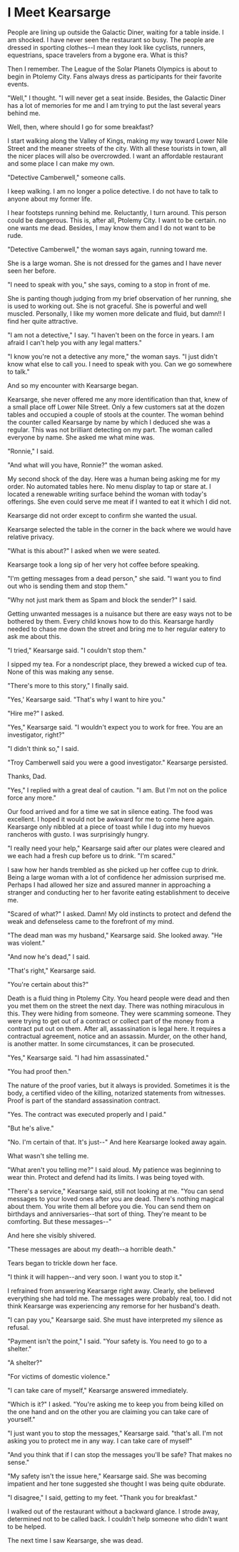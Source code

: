 
# I Meet Kearsarge

People are lining up outside the Galactic Diner, waiting for a table
inside. I am shocked. I have never seen the restaurant so busy. The
people are dressed in sporting clothes--I mean they look like cyclists,
runners, equestrians, space travelers from a bygone era. What is this?

Then I remember. The League of the Solar Planets Olympics is about to
begin in Ptolemy City. Fans always dress as participants for their
favorite events.

"Well," I thought. "I will never get a seat inside. Besides, the Galactic
Diner has a lot of memories for me and I am trying to put the last
several years behind me.

Well, then, where should I go for some breakfast?

I start walking along the Valley of Kings, making my way toward Lower
Nile Street and the meaner streets of the city. With all these tourists in
town, all the nicer places will also be overcrowded. I want an affordable
restaurant and some place I can make my own.

"Detective Camberwell," someone calls.

I keep walking. I am no longer a police detective. I do not have to talk
to anyone about my former life.

I hear footsteps running behind me. Reluctantly, I turn around. This
person could be dangerous. This is, after all, Ptolemy City. I want to
be certain. no one wants me dead. Besides, I may know them and I do not
want to be rude.

"Detective Camberwell," the woman says again, running toward me.

She is a large woman. She is not dressed for the games and I have never
seen her before.

"I need to speak with you," she says, coming to a stop in front of me.

She is panting though judging from my brief observation of her running,
she is used to working out. She is not graceful. She is powerful and
well muscled. Personally, I like my women more delicate and fluid,
but damn!! I find her quite attractive.

"I am not a detective," I say. "I haven't been on the force in years. I
am afraid I can't help you with any legal matters."

"I know you're not a detective any more," the woman says. "I just didn't
know what else to call you. I need to speak with you. Can we go somewhere
to talk."

And so my encounter with Kearsarge began.

Kearsarge, she never offered me any more identification than that, knew
of a small place off Lower Nile Street. Only a few customers sat at the
dozen tables and occupied a couple of stools at the counter. The woman
behind the counter called Kearsarge by name by which I deduced she
was a regular. This was not brilliant detecting on my part. The woman
called everyone by name. She asked me what mine was.

"Ronnie," I said.

"And what will you have, Ronnie?" the woman asked.

My second shock of the day. Here was a human being asking me for my
order. No automated tables here. No menu display to tap or stare at. I
located a renewable writing surface behind the woman with today's
offerings. She even could serve me meat if I wanted to eat it which I
did not.

Kearsarge did not order except to confirm she wanted the usual.

Kearsarge selected the table in the corner in the back where we would
have relative privacy.

"What is this about?" I asked when we were seated.

Kearsarge took a long sip of her very hot coffee before speaking.

"I'm getting messages from a dead person," she said. "I want you to find
out who is sending them and stop them."

"Why not just mark them as Spam and block the sender?" I said.

Getting unwanted messages is a nuisance but there are easy ways not to
be bothered by them. Every child knows how to do this. Kearsarge hardly
needed to chase me down the street and bring me to her regular eatery to ask me about this.

"I tried," Kearsarge said. "I couldn't stop them."

I sipped my tea. For a nondescript place, they brewed a wicked cup of
tea. None of this was making any sense.

"There's more to this story," I finally said.

"Yes,' Kearsarge said. "That's why I want to hire you."

"Hire me?" I asked.

"Yes," Kearsarge said. "I wouldn't expect you to work for free. You are
an investigator, right?"

"I didn't think so," I said.

"Troy Camberwell said you were a good investigator." Kearsarge persisted.

Thanks, Dad.

"Yes," I replied with a great deal of caution. "I am. But I'm not on
the police force any more."

Our food arrived and for a time we sat in silence eating. The food was
excellent. I hoped it would not be awkward for me to come here
again. Kearsarge only nibbled at a piece of toast while I dug into my
huevos rancheros with gusto. I was surprisingly hungry.

"I really need your help," Kearsarge said after our plates were cleared
and we each had a fresh cup before us to drink. "I'm scared."

I saw how her hands trembled as she picked up her coffee cup to
drink. Being a large woman with a lot of confidence her admission
surprised me. Perhaps I had allowed her size and assured manner in
approaching a stranger and conducting her to her favorite eating
establishment to deceive me.

"Scared of what?" I asked. Damn! My old instincts to protect and
defend the weak and defenseless came to the forefront of my mind.

"The dead man was my husband," Kearsarge said. She looked away. "He was
violent."

"And now he's dead," I said.

"That's right," Kearsarge said.

"You're certain about this?"

Death is a fluid thing in Ptolemy City. You heard people were dead and
then you met them on the street the next day. There was nothing
miraculous in this. They were hiding from someone. They were scamming
someone. They were trying to get out of a contract or collect part of
the money from a contract put out on them. After all, assassination is
legal here. It requires a contractual agreement, notice and an
assassin. Murder, on the other hand, is another matter. In some
circumstances, it can be prosecuted.

"Yes," Kearsarge said. "I had him assassinated."

"You had proof then."

The nature of the proof varies, but it always is provided. Sometimes
it is the body, a certified video of the killing, notarized statements
from witnesses. Proof is part of the standard assassination contract.

"Yes. The contract was executed properly and I paid."

"But he's alive."

"No. I'm certain of that. It's just--" And here Kearsarge looked away
again.

What wasn't she telling me.

"What aren't you telling me?" I said aloud. My patience was beginning
to wear thin. Protect and defend had its limits. I was being toyed
with.

"There's a service," Kearsarge said, still not looking at me. "You can
send messages to your loved ones after you are dead. There's nothing
magical about them. You write them all before you die. You can send
them on birthdays and anniversaries--that sort of thing. They're meant
to be comforting. But these messages--"

And here she visibly shivered.

"These messages are about my death--a horrible death."

Tears began to trickle down her face.

"I think it will happen--and very soon. I want you to stop it."

I refrained from answering Kearsarge right away. Clearly, she believed
everything she had told me. The messages were probably real, too. I
did not think Kearsarge was experiencing any remorse for her husband's
death.

"I can pay you," Kearsarge said. She must have interpreted my
silence as refusal.

"Payment isn't the point," I said. "Your safety is. You need to go to
a shelter."

"A shelter?"

"For victims of domestic violence."

"I can take care of myself," Kearsarge answered immediately.

"Which is it?" I asked. "You're asking me to keep you from being
killed on the one hand and on the other you are claiming you can take
care of yourself."

"I just want you to stop the messages," Kearsarge said. "that's
all. I'm not asking you to protect me in any way. I can take care of
myself"

"And you think that if I can stop the messages you'll be safe? That
makes no sense."

"My safety isn't the issue here," Kearsarge said. She was becoming
impatient and her tone suggested she thought I was being quite
obdurate.

"I disagree," I said, getting to my feet. "Thank you for breakfast."

I walked out of the restaurant without a backward glance. I strode away,
determined not to be called back. I couldn't help someone who didn't
want to be helped. 

The next time I saw Kearsarge, she was dead.
